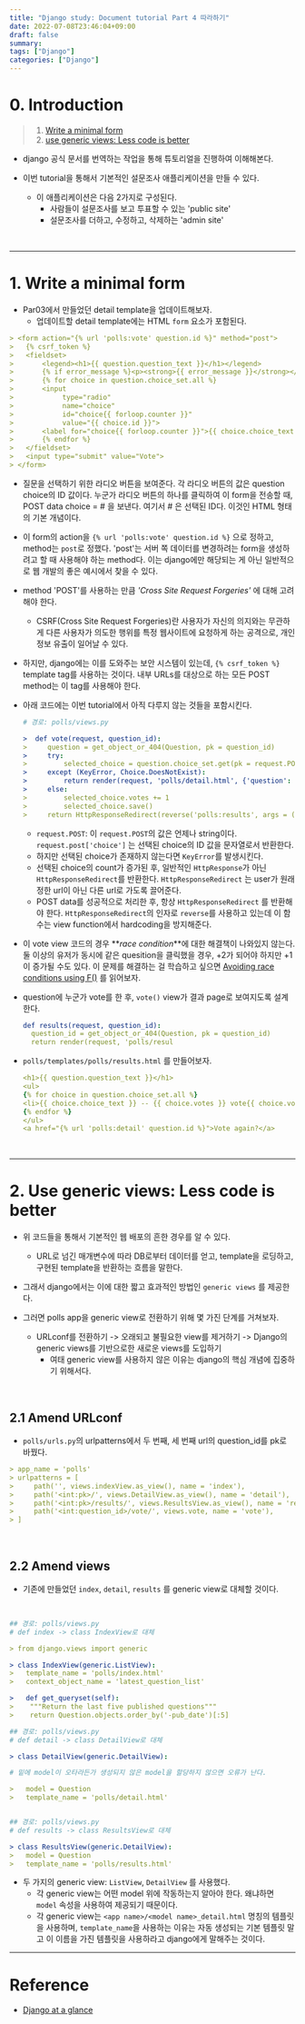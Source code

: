 ```yaml
---
title: "Django study: Document tutorial Part 4 따라하기"
date: 2022-07-08T23:46:04+09:00
draft: false
summary:
tags: ["Django"]
categories: ["Django"]
---
```


# 0. Introduction

> 1. [Write a minimal form](#1-write-a-minimal-form)
> 2. [use generic views: Less code is better](#2-use-generic-views-less-code-is-better)

- django 공식 문서를 번역하는 작업을 통해 튜토리얼을 진행하여 이해해본다.

- 이번 tutorial을 통해서 기본적인 설문조사 애플리케이션을 만들 수 있다.

  - 이 애플리케이션은 다음 2가지로 구성된다.
    - 사람들이 설문조사를 보고 투표할 수 있는 'public site'
    - 설문조사를 더하고, 수정하고, 삭제하는 'admin site'


<br>

---

# 1. Write a minimal form

- Par03에서 만들었던 detail template을 업데이트해보자.
  - 업데이트할 detail template에는 HTML `form` 요소가 포함된다.

```yml
> <form action="{% url 'polls:vote' question.id %}" method="post">
>   {% csrf_token %}
>   <fieldset>
>       <legend><h1>{{ question.question_text }}</h1></legend>
>       {% if error_message %}<p><strong>{{ error_message }}</strong></p>{% endif %}
>       {% for choice in question.choice_set.all %}
>       <input
>            type="radio"
>            name="choice"
>            id="choice{{ forloop.counter }}"
>            value="{{ choice.id }}">
>       <label for="choice{{ forloop.counter }}">{{ choice.choice_text }}</label>
>       {% endfor %}
>   </fieldset>
>   <input type="submit" value="Vote">
> </form>
```

- 질문을 선택하기 위한 라디오 버튼을 보여준다. 각 라디오 버튼의 값은 question choice의 ID 값이다. 누군가 라디오 버튼의 하나를 클릭하여 이 form을 전송할 때, POST data choice = # 을 보낸다. 여기서 # 은 선택된 ID다. 이것인 HTML 형태의 기본 개념이다.

- 이 form의 action을 `{% url 'polls:vote' question.id %}` 으로 정하고, method는 `post`로 정했다. 'post'는 서버 쪽 데이터를 변경하려는 form을 생성하려고 할 때 사용해야 하는 method다. 이는 django에만 해당되는 게 아닌 일반적으로 웹 개발의 좋은 예시에서 찾을 수 있다.

- method 'POST'를 사용하는 만큼 _'Cross Site Request Forgeries'_ 에 대해 고려해야 한다.

  - CSRF(Cross Site Request Forgeries)란 사용자가 자신의 의지와는 무관하게 다른 사용자가 의도한 행위를 특정 웹사이트에 요청하게 하는 공격으로, 개인정보 유출이 일어날 수 있다.

- 하지만, django에는 이를 도와주는 보안 시스템이 있는데, `{% csrf_token %}` template tag를 사용하는 것이다. 내부 URLs를 대상으로 하는 모든 POST method는 이 tag를 사용해야 한다.

- 아래 코드에는 이번 tutorial에서 아직 다루지 않는 것들을 포함시킨다.

  ```yml
  # 경로: polls/views.py

  >  def vote(request, question_id):
  >     question = get_object_or_404(Question, pk = question_id)
  >     try:
  >         selected_choice = question.choice_set.get(pk = request.POST['choice'])
  >     except (KeyError, Choice.DoesNotExist):
  >         return render(request, 'polls/detail.html', {'question': question, 'error_message': "You didn't select a choice.", })
  >     else:
  >         selected_choice.votes += 1
  >         selected_choice.save()
  >     return HttpResponseRedirect(reverse('polls:results', args = (question.id, )))
  ```

  - `request.POST`: 이 `request.POST`의 값은 언제나 string이다. `request.post['choice']` 는 선택된 choice의 ID 값을 문자열로서 반환한다.
  - 하지만 선택된 choice가 존재하지 않는다면 `KeyError`를 발생시킨다.
  - 선택된 choice의 count가 증가된 후, 일반적인 `HttpResponse`가 아닌 `HttpResponseRedirect`를 반환한다. `HttpResponseRedirect` 는 user가 원래 정한 url이 아닌 다른 url로 가도록 끌어준다.
  - POST data를 성공적으로 처리한 후, 항상 `HttpResponseRedirect` 를 반환해야 한다.
    `HttpResponseRedirect`의 인자로 `reverse`를 사용하고 있는데 이 함수는 view function에서 hardcoding을 방지해준다.

- 이 vote view 코드의 경우 **_race condition_**에 대한 해결책이 나와있지 않는다. 둘 이상의 유저가 동시에 같은 quesition을 클릭했을 경우, +2가 되어야 하지만 +1이 증가될 수도 있다. 이 문제를 해결하는 걸 학습하고 싶으면 [Avoiding race conditions using F()](https://docs.djangoproject.com/en/4.0/ref/models/expressions/#avoiding-race-conditions-using-f) 를 읽어보자.

- question에 누군가 vote를 한 후, `vote()` view가 결과 page로 보여지도록 설계한다.

  ```yml
  def results(request, question_id):
    question_id = get_object_or_404(Question, pk = question_id)
    return render(request, 'polls/resul
  ```

- `polls/templates/polls/results.html` 를 만들어보자.

  ```yml
  <h1>{{ question.question_text }}</h1>
  <ul>
  {% for choice in question.choice_set.all %}
  <li>{{ choice.choice_text }} -- {{ choice.votes }} vote{{ choice.votes|pluralize }}</li>
  {% endfor %}
  </ul>
  <a href="{% url 'polls:detail' question.id %}">Vote again?</a>
  ```

<br>

---

# 2. Use generic views: Less code is better

- 위 코드들을 통해서 기본적인 웹 배포의 흔한 경우를 알 수 있다.

  - URL로 넘긴 매개변수에 따라 DB로부터 데이터를 얻고, template을 로딩하고, 구현된 template을 반환하는 흐름을 말한다.

- 그래서 django에서는 이에 대한 짧고 효과적인 방법인 `generic views` 를 제공한다.

- 그러면 polls app을 generic view로 전환하기 위해 몇 가진 단계를 거쳐보자.
  - URLconf를 전환하기 -> 오래되고 불필요한 view를 제거하기 -> Django의 generic views를 기반으로한 새로운 views를 도입하기
    - 여태 generic view를 사용하지 않은 이유는 django의 핵심 개념에 집중하기 위해서다.

<br>

## 2.1 Amend URLconf

- `polls/urls.py`의 urlpatterns에서 두 번째, 세 번째 url의 question_id를 pk로 바꿨다.

```yml
> app_name = 'polls'
> urlpatterns = [
>     path('', views.indexView.as_view(), name = 'index'),
>     path('<int:pk>/', views.DetailView.as_view(), name = 'detail'),
>     path('<int:pk>/results/', views.ResultsView.as_view(), name = 'results'),
>     path('<int:question_id>/vote/', views.vote, name = 'vote'),
> ]
```

<br>

## 2.2 Amend views

- 기존에 만들었던 `index`, `detail`, `results` 를 generic view로 대체할 것이다.

<br>

```yml
## 경로: polls/views.py
# def index -> class IndexView로 대체

> from django.views import generic

> class IndexView(generic.ListView):
>   template_name = 'polls/index.html'
>   context_object_name = 'latest_question_list'

>   def get_queryset(self):
>    """Return the last five published questions"""
>    return Question.objects.order_by('-pub_date')[:5]

## 경로: polls/views.py
# def detail -> class DetailView로 대체

> class DetailView(generic.DetailView):

# 밑에 model이 오타라든가 생성되지 않은 model을 할당하지 않으면 오류가 난다.

>   model = Question
>   template_name = 'polls/detail.html'


## 경로: polls/views.py
# def results -> class ResultsView로 대체

> class ResultsView(generic.DetailView):
>   model = Question
>   template_name = 'polls/results.html'
```

- 두 가지의 generic view: `ListView`, `DetailView` 를 사용했다.
  - 각 generic view는 어떤 model 위에 작동하는지 알아야 한다. 왜냐하면 `model` 속성을 사용하여 제공되기 때문이다.
  - 각 generic view는 `<app name>/<model name>_detail.html` 명칭의 템플릿을 사용하며, `template_name`을 사용하는 이유는 자동 생성되는 기본 템플릿 말고 이 이름을 가진 템플릿을 사용하라고 django에게 말해주는 것이다.

---

# Reference

- [Django at a glance](https://docs.djangoproject.com/en/4.0/intro/overview/)
